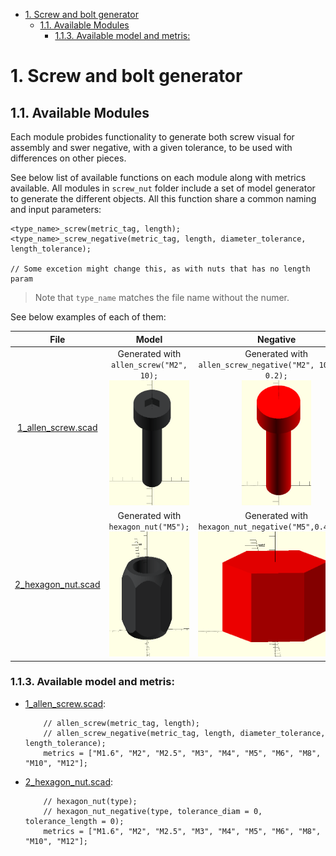 

- [1. Screw and bolt generator](#1-screw-and-bolt-generator)
  - [1.1. Available Modules](#11-available-modules)
    - [1.1.3. Available model and metris:](#113-available-model-and-metris)

# 1. Screw and bolt generator


## 1.1. Available Modules 

Each module probides functionality to generate both screw visual for assembly and swer negative, with a given tolerance, to be used with differences on other pieces.

See below list of available functions on each module along with metrics available.
All modules in `screw_nut` folder include a set of model generator to generate the different objects. All this function share a common naming and input parameters:

```OpenSCAD
<type_name>_screw(metric_tag, length);
<type_name>_screw_negative(metric_tag, length, diameter_tolerance, length_tolerance);

// Some excetion might change this, as with nuts that has no length param
```

> Note that `type_name` matches the file name without the numer.

See below examples of each of them:


 |File                             | Model                          | Negative                               |
 :--------------------------------:|:--------------------------------:|:------------------------------------:
[1_allen_screw.scad](1_allen_screw.scad) | Generated with `allen_screw("M2", 10);`<br/> <img src="media/1_allen_screw.PNG" height=200;/> | Generated with `allen_screw_negative("M2", 10, 0.2, 0.2);`<br/> <img src="media/1_allen_screw_negative.PNG" height=200;/>
[2_hexagon_nut.scad](2_hexagon_nut.scad) | Generated with `hexagon_nut("M5");`<br/> <img src="media/2_hexagon_nut.PNG" height=200;/> | Generated with `hexagon_nut_negative("M5",0.4,0.4);`<br/> <img src="media/2_hexagon_nut_negative.PNG" height=200;/>


### 1.1.3. Available model and metris:

- [1_allen_screw.scad](1_allen_screw.scad):
  
    ```OpenSCAD
        // allen_screw(metric_tag, length);
        // allen_screw_negative(metric_tag, length, diameter_tolerance, length_tolerance);
        metrics = ["M1.6", "M2", "M2.5", "M3", "M4", "M5", "M6", "M8", "M10", "M12"];
    ```

- [2_hexagon_nut.scad](2_hexagon_nut.scad):
  
    ```OpenSCAD
        // hexagon_nut(type);
        // hexagon_nut_negative(type, tolerance_diam = 0, tolerance_length = 0);
        metrics = ["M1.6", "M2", "M2.5", "M3", "M4", "M5", "M6", "M8", "M10", "M12"];
    ```